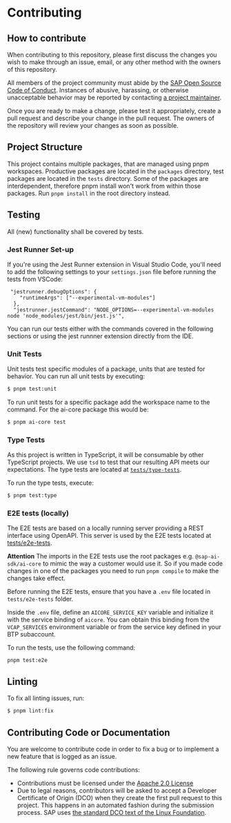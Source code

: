 # Contributing

## How to contribute

When contributing to this repository, please first discuss the changes you wish to make through an issue, email, or any other method with the owners of this repository.

All members of the project community must abide by the [SAP Open Source Code of Conduct](https://github.com/SAP/.github/blob/main/CODE_OF_CONDUCT.md).
Instances of abusive, harassing, or otherwise unacceptable behavior may be reported by contacting [a project maintainer](.reuse/dep5).

Once you are ready to make a change, please test it appropriately, create a pull request and describe your change in the pull request. The owners of the repository will review your changes as soon as possible.

## Project Structure

This project contains multiple packages, that are managed using pnpm workspaces.
Productive packages are located in the `packages` directory, test packages are located in the `tests` directory. 
Some of the packages are interdependent, therefore pnpm install won't work from within those packages. Run `pnpm install` in the root directory instead.

## Testing

All (new) functionality shall be covered by tests.

### Jest Runner Set-up

If you're using the Jest Runner extension in Visual Studio Code, you'll need to add the following settings to your `settings.json` file before running the tests from VSCode:

```
 "jestrunner.debugOptions": {
    "runtimeArgs": ["--experimental-vm-modules"]
  },
  "jestrunner.jestCommand": "NODE_OPTIONS=--experimental-vm-modules node 'node_modules/jest/bin/jest.js'",
```

You can run our tests either with the commands covered in the following sections or using the jest runnner extension directly from the IDE.

### Unit Tests

Unit tests test specific modules of a package, units that are tested for behavior.
You can run all unit tests by executing:

```bash
$ pnpm test:unit
```

To run unit tests for a specific package add the workspace name to the command. For the ai-core package this would be:

```bash
$ pnpm ai-core test
```

### Type Tests

As this project is written in TypeScript, it will be consumable by other TypeScript projects. We use `tsd` to test that our resulting API meets our expectations.
The type tests are located at [`tests/type-tests`](./tests/type-tests).

To run the type tests, execute:

```bash
$ pnpm test:type
```

### E2E tests (locally)

The E2E tests are based on a locally running server providing a REST interface using OpenAPI.
This server is used by the E2E tests located at [tests/e2e-tests](./test-packages/e2e-tests).

**Attention** The imports in the E2E tests use the root packages e.g. `@sap-ai-sdk/ai-core` to mimic the way a customer would use it.
So if you made code changes in one of the packages you need to run `pnpm compile` to make the changes take effect.

Before running the E2E tests, ensure that you have a `.env` file located in `tests/e2e-tests` folder.

Inside the `.env` file, define an `AICORE_SERVICE_KEY` variable and initialize it with the service binding of `aicore`. You can obtain this binding from the `VCAP_SERVICES` environment variable or from the service key defined in your BTP subaccount.

To run the tests, use the following command:

```
pnpm test:e2e
```

## Linting

To fix all linting issues, run:

```bash
$ pnpm lint:fix
```

## Contributing Code or Documentation

You are welcome to contribute code in order to fix a bug or to implement a new feature that is logged as an issue.

The following rule governs code contributions:

- Contributions must be licensed under the [Apache 2.0 License](./LICENSE)
- Due to legal reasons, contributors will be asked to accept a Developer Certificate of Origin (DCO) when they create the first pull request to this project. This happens in an automated fashion during the submission process. SAP uses [the standard DCO text of the Linux Foundation](https://developercertificate.org/).
